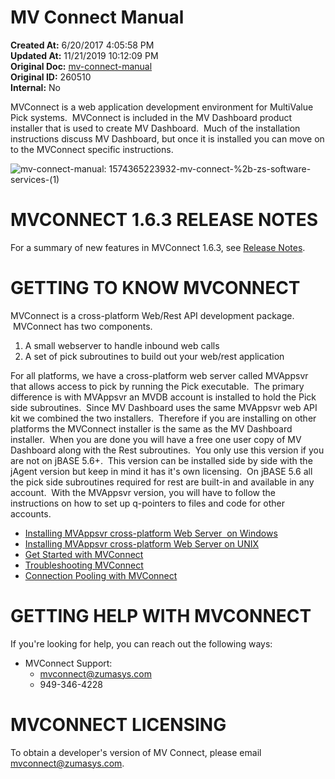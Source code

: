 # MV Connect Manual

<PageHeader />

**Created At:** 6/20/2017 4:05:58 PM  
**Updated At:** 11/21/2019 10:12:09 PM  
**Original Doc:** [mv-connect-manual](https://docs.zumasys.com/36307-mv-connect/mv-connect-manual)  
**Original ID:** 260510  
**Internal:** No  




MVConnect is a web application development environment for MultiValue Pick systems.  MVConnect is included in the MV Dashboard product installer that is used to create MV Dashboard.  Much of the installation instructions discuss MV Dashboard, but once it is installed you can move on to the MVConnect specific instructions.



![mv-connect-manual: 1574365223932-mv-connect-%2b-zs-software-services-(1)](./1574365223932-mv-connect-%2b-zs-software-services-(1).png)



# MVCONNECT 1.6.3 RELEASE NOTES

For a summary of new features in MVConnect 1.6.3, see [Release Notes](./../mv-connect-1.6.3-release-notes).



# GETTING TO KNOW MVCONNECT

MVConnect is a cross-platform Web/Rest API development package.  MVConnect has two components.

1. A small webserver to handle inbound web calls
2. A set of pick subroutines to build out your web/rest application


For all platforms, we have a cross-platform web server called MVAppsvr that allows access to pick by running the Pick executable.  The primary difference is with MVAppsvr an MVDB account is installed to hold the Pick side subroutines.  Since MV Dashboard uses the same MVAppsvr web API kit we combined the two installers.  Therefore if you are installing on other platforms the MVConnect installer is the same as the MV Dashboard installer.  When you are done you will have a free one user copy of MV Dashboard along with the Rest subroutines.  You only use this version if you are not on jBASE 5.6+.  This version can be installed side by side with the jAgent version but keep in mind it has it's own licensing.  On jBASE 5.6 all the pick side subroutines required for rest are built-in and available in any account.  With the MVAppsvr version, you will have to follow the instructions on how to set up q-pointers to files and code for other accounts.

- [Installing MVAppsvr cross-platform Web Server  on Windows](./../../mv-dashboard/install-mv-dashboard&mv-connect-windows)
- [Installing MVAppsvr cross-platform Web Server on UNIX](./../../mv-dashboard/install-mv-dashboard&mv-connect-unix)
- [Get Started with MVConnect](./../get-started-with-mvconnect)
- [Troubleshooting MVConnect](./../introduction-to-troubleshooting)
- [Connection Pooling with MVConnect](./../connection-pooling)




# GETTING HELP WITH MVCONNECT

If you're looking for help, you can reach out the following ways:

- MVConnect Support:
    - mvconnect@zumasys.com
    - 949-346-4228




# MVCONNECT LICENSING

To obtain a developer's version of MV Connect, please email mvconnect@zumasys.com.
